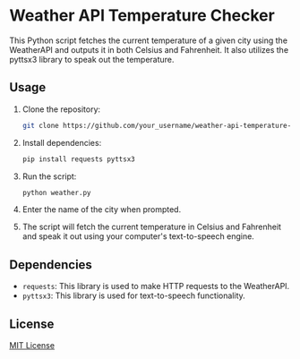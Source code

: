 # Weather API Temperature Checker

This Python script fetches the current temperature of a given city using the WeatherAPI and outputs it in both Celsius and Fahrenheit. It also utilizes the pyttsx3 library to speak out the temperature.

## Usage

1. Clone the repository:

    ```bash
    git clone https://github.com/your_username/weather-api-temperature-checker.git
    ```

2. Install dependencies:

    ```bash
    pip install requests pyttsx3
    ```

3. Run the script:

    ```bash
    python weather.py
    ```

4. Enter the name of the city when prompted.

5. The script will fetch the current temperature in Celsius and Fahrenheit and speak it out using your computer's text-to-speech engine.

## Dependencies

- `requests`: This library is used to make HTTP requests to the WeatherAPI.
- `pyttsx3`: This library is used for text-to-speech functionality.

## License

[MIT License](LICENSE)

